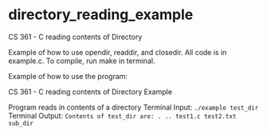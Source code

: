 # directory_reading_example
CS 361 - C reading contents of Directory

Example of how to use opendir, readdir, and closedir.
All code is in example.c. To compile, run make in terminal.

Example of how to use the program:

   CS 361 - C reading contents of Directory Example

   Program reads in contents of a directory 
      Terminal Input:
      ```
        ./example test_dir
      ```
      Terminal Output:
      ```
        Contents of test_dir are:
        .
        ..
        test1.c
        test2.txt
        sub_dir
      ```
